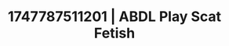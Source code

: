 ---
categories:
- Skin worship
- Ass worship
- Slow strip tease
- Bare skin
- Story-driven erotica
image: /assets/images/1747787511201.jpg
layout: post
seo:
  description: Featured content with sensual ABDL Play, Scat Fetish. HD images available.
  keywords: ABDL Play, Scat Fetish
  og_image: /assets/images/1747787511201.jpg
  schema_type: VisualArtwork
tags:
- ABDL Play
- '#1747787511201'
- Scat Fetish
title: 1747787511201 | ABDL Play Scat Fetish
---